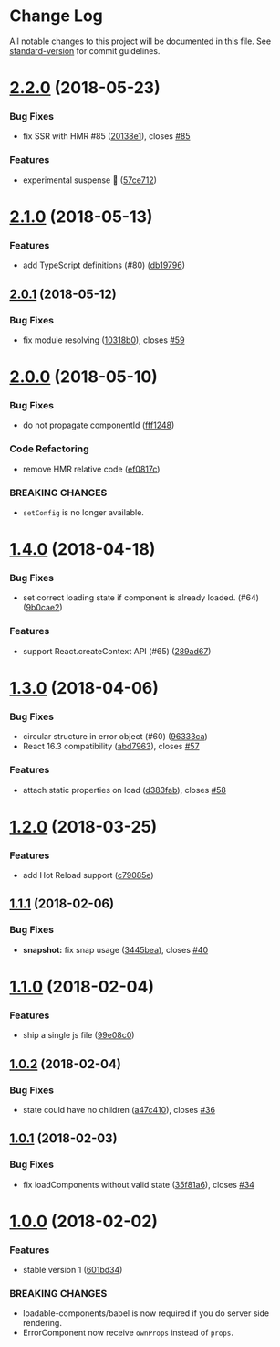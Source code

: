 # Change Log

All notable changes to this project will be documented in this file. See [standard-version](https://github.com/conventional-changelog/standard-version) for commit guidelines.

<a name="2.2.0"></a>
# [2.2.0](https://github.com/smooth-code/loadable-components/compare/v2.1.0...v2.2.0) (2018-05-23)


### Bug Fixes

* fix SSR with HMR #85 ([20138e1](https://github.com/smooth-code/loadable-components/commit/20138e1)), closes [#85](https://github.com/smooth-code/loadable-components/issues/85)


### Features

* experimental suspense 🤩 ([57ce712](https://github.com/smooth-code/loadable-components/commit/57ce712))



<a name="2.1.0"></a>
# [2.1.0](https://github.com/smooth-code/loadable-components/compare/v2.0.1...v2.1.0) (2018-05-13)


### Features

* add TypeScript definitions (#80) ([db19796](https://github.com/smooth-code/loadable-components/commit/db19796))



<a name="2.0.1"></a>
## [2.0.1](https://github.com/smooth-code/loadable-components/compare/v2.0.0...v2.0.1) (2018-05-12)


### Bug Fixes

* fix module resolving ([10318b0](https://github.com/smooth-code/loadable-components/commit/10318b0)), closes [#59](https://github.com/smooth-code/loadable-components/issues/59)



<a name="2.0.0"></a>
# [2.0.0](https://github.com/smooth-code/loadable-components/compare/v1.4.0...v2.0.0) (2018-05-10)


### Bug Fixes

* do not propagate componentId ([fff1248](https://github.com/smooth-code/loadable-components/commit/fff1248))


### Code Refactoring

* remove HMR relative code ([ef0817c](https://github.com/smooth-code/loadable-components/commit/ef0817c))


### BREAKING CHANGES

* `setConfig` is no longer available.



<a name="1.4.0"></a>
# [1.4.0](https://github.com/smooth-code/loadable-components/compare/v1.3.0...v1.4.0) (2018-04-18)


### Bug Fixes

* set correct loading state if component is already loaded. (#64) ([9b0cae2](https://github.com/smooth-code/loadable-components/commit/9b0cae2))


### Features

* support React.createContext API (#65) ([289ad67](https://github.com/smooth-code/loadable-components/commit/289ad67))



<a name="1.3.0"></a>
# [1.3.0](https://github.com/smooth-code/loadable-components/compare/v1.2.0...v1.3.0) (2018-04-06)


### Bug Fixes

* circular structure in error object (#60) ([96333ca](https://github.com/smooth-code/loadable-components/commit/96333ca))
* React 16.3 compatibility ([abd7963](https://github.com/smooth-code/loadable-components/commit/abd7963)), closes [#57](https://github.com/smooth-code/loadable-components/issues/57)


### Features

* attach static properties on load ([d383fab](https://github.com/smooth-code/loadable-components/commit/d383fab)), closes [#58](https://github.com/smooth-code/loadable-components/issues/58)



<a name="1.2.0"></a>
# [1.2.0](https://github.com/smooth-code/loadable-components/compare/v1.1.1...v1.2.0) (2018-03-25)


### Features

* add Hot Reload support ([c79085e](https://github.com/smooth-code/loadable-components/commit/c79085e))



<a name="1.1.1"></a>
## [1.1.1](https://github.com/smooth-code/loadable-components/compare/v1.1.0...v1.1.1) (2018-02-06)


### Bug Fixes

* **snapshot:** fix snap usage ([3445bea](https://github.com/smooth-code/loadable-components/commit/3445bea)), closes [#40](https://github.com/smooth-code/loadable-components/issues/40)



<a name="1.1.0"></a>
# [1.1.0](https://github.com/smooth-code/loadable-components/compare/v1.0.2...v1.1.0) (2018-02-04)


### Features

* ship a single js file ([99e08c0](https://github.com/smooth-code/loadable-components/commit/99e08c0))



<a name="1.0.2"></a>
## [1.0.2](https://github.com/smooth-code/loadable-components/compare/v1.0.1...v1.0.2) (2018-02-04)


### Bug Fixes

* state could have no children ([a47c410](https://github.com/smooth-code/loadable-components/commit/a47c410)), closes [#36](https://github.com/smooth-code/loadable-components/issues/36)



<a name="1.0.1"></a>
## [1.0.1](https://github.com/smooth-code/loadable-components/compare/v1.0.0...v1.0.1) (2018-02-03)


### Bug Fixes

* fix loadComponents without valid state ([35f81a6](https://github.com/smooth-code/loadable-components/commit/35f81a6)), closes [#34](https://github.com/smooth-code/loadable-components/issues/34)



<a name="1.0.0"></a>
# [1.0.0](https://github.com/smooth-code/loadable-components/compare/v0.4.0...v1.0.0) (2018-02-02)


### Features

* stable version 1 ([601bd34](https://github.com/smooth-code/loadable-components/commit/601bd34))


### BREAKING CHANGES

* loadable-components/babel is now required if you do server side rendering.
* ErrorComponent now receive `ownProps` instead of `props`.
